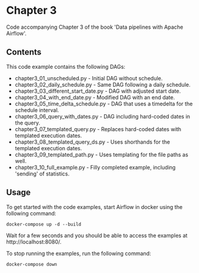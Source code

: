 # Chapter 3

Code accompanying Chapter 3 of the book 'Data pipelines with Apache Airflow'.

## Contents

This code example contains the following DAGs:

- chapter3_01_unscheduled.py - Initial DAG without schedule.
- chapter3_02_daily_schedule.py - Same DAG following a daily schedule.
- chapter3_03_different_start_date.py - DAG with adjusted start date.
- chapter3_04_with_end_date.py - Modified DAG with an end date.
- chapter3_05_time_delta_schedule.py - DAG that uses a timedelta for the schedule interval.
- chapter3_06_query_with_dates.py - DAG including hard-coded dates in the query.
- chapter3_07_templated_query.py - Replaces hard-coded dates with templated execution dates.
- chapter3_08_templated_query_ds.py - Uses shorthands for the templated execution dates.
- chapter3_09_templated_path.py - Uses templating for the file paths as well.
- chapter3_10_full_example.py - Filly completed example, including 'sending' of statistics.

## Usage

To get started with the code examples, start Airflow in docker using the following command:

    docker-compose up -d --build

Wait for a few seconds and you should be able to access the examples at http://localhost:8080/.

To stop running the examples, run the following command:

    docker-compose down
